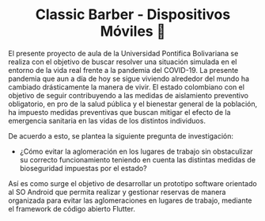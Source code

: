 <h1 align="center">Classic Barber - Dispositivos Móviles 📲</h1>

El presente proyecto de aula de la Universidad Pontifica Bolivariana se realiza con el objetivo de buscar resolver una situación simulada en el entorno de la vida real frente a la pandemia del COVID-19. La presente pandemia que aun a día de hoy se sigue viviendo alrededor del mundo ha cambiado drásticamente la manera de vivir. El estado colombiano con el objetivo de seguir contribuyendo a las medidas de aislamiento preventivo obligatorio, en pro de la salud pública y el bienestar general de la población, ha impuesto medidas preventivas que buscan mitigar el efecto de la emergencia sanitaria en las vidas de los distintos individuos.

De acuerdo a esto, se plantea la siguiente pregunta de investigación:

- ¿Cómo evitar la aglomeración en los lugares de trabajo sin obstaculizar su correcto funcionamiento teniendo en cuenta las distintas medidas de bioseguridad impuestas por el estado? 

Así es como surge el objetivo de desarrollar un prototipo software orientado al SO Android que permita realizar y gestionar reservas de manera organizada para evitar las aglomeraciones en lugares de trabajo, mediante el framework de código abierto Flutter. 

